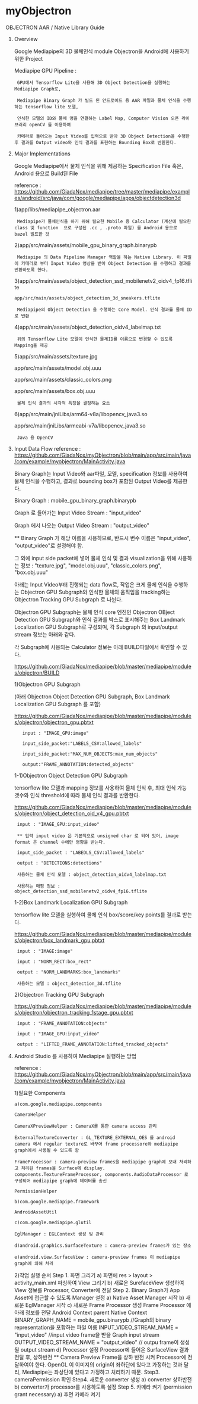 # myObjectron

OBJECTRON AAR / Native Library Guide

1. Overview

    Google Mediapipe의 3D 물체인식 module Objectron을 Android에 사용하기 위한 Project
  
    Mediapipe GPU Pipeline : 

        GPU에서 Tensorflow Lite을 사용해 3D Object Detection을 실행하는 Mediapipe Graph로,

        Mediapipe Binary Graph 가 빌드 된 안드로이드 용 AAR 파일과 물체 인식을 수행하는 tensorflow lite 모델, 

        인식한 모델의 ID와 물체 명을 연결하는 Label Map, Computer Vision 오픈 라이브러리 openCV 를 이용하여 

        카메라로 들어오는 Input Video를 입력으로 받아 3D Object Detection을 수행한 후 결과를 Output video와 인식 결과를 표현하는 Bounding Box로 반환한다.
    

2. Major Implementations

    Google Mediapipe에서 물체 인식을 위해 제공하는 Specification File 혹은, Android 용으로 Build된 File
    
    reference : https://github.com/GiadaNox/mediapipe/tree/master/mediapipe/examples/android/src/java/com/google/mediapipe/apps/objectdetection3d
    
    1)app/libs/mediapipe_objectron.aar
        
        Mediapipe가 물체인식을 하기 위해 필요한 Mobile 용 Calculator (계산에 필요한 class 및 function  으로 구성된 .cc , .proto 파일) 를 Android 용으로 bazel 빌드한 것
  
    2)app/src/main/assets/mobile_gpu_binary_graph.binarypb
        
        Mediapipe 의 Data Pipeline Manager 역할을 하는 Native Library. 이 파일이 카메라로 부터 Input Video 영상을 받아 Object Detection 을 수행하고 결과를 반환하도록 한다.
    
    3)app/src/main/assets/object_detection_ssd_mobilenetv2_oidv4_fp16.tflite
      
       app/src/main/assets/object_detection_3d_sneakers.tflite
     
        Mediapipe의 Object Detection 을 수행하는 Core Model. 인식 결과를 물체 ID로 반환
  
    4)app/src/main/assets/object_detection_oidv4_labelmap.txt
        
        위의 Tensorflow Lite 모델이 인식한 물체ID를 이름으로 변경할 수 있도록 Mapping을 제공
    
    5)app/src/main/assets/texture.jpg
      
      app/src/main/assets/model.obj.uuu
      
      app/src/main/assets/classic_colors.png
      
      app/src/main/assets/box.obj.uuu
      
        물체 인식 결과의 시각적 특징을 결정하는 요소
  
    6)app/src/main/jniLibs/arm64-v8a/libopencv_java3.so
      
      app/src/main/jniLibs/armeabi-v7a/libopencv_java3.so
        
        Java 용 OpenCV
    
3. Input Data Flow
    reference : https://github.com/GiadaNox/myObjectron/blob/main/app/src/main/java/com/example/myobjectron/MainActivity.java
  
    Binary Graph는 Input Video와 aar파일, 모델, specification 정보를 사용하여 물체 인식을 수행하고, 결과로 bounding box가 포함된 Output Video를 제공한다.
  
    Binary Graph : mobile_gpu_binary_graph.binarypb
  
    Graph 로 들어가는 Input Video Stream : "input_video"
    
    Graph 에서 나오는 Output Video Stream : "output_video"
  
    ** Binary Graph 가 해당 이름을 사용하므로, 반드시 변수 이름은 "input_video", "output_video"로 설정해야 함.
    
    그 외에 input side packet에 넣어 물체 인식 및 결과 visualization을 위해 사용하는 정보 : "texture.jpg", "model.obj.uuu", "classic_colors.png", "box.obj.uuu"

    아래는 Input Video부터 진행되는 data flow로, 작업은 크게 물체 인식을 수행하는 Objectron GPU Subgraph와 인식한 물체의 움직임을 tracking하는 Objectron Tracking GPU Subgraph 로 나뉜다. 
    
    Objectron GPU Subgraph는 물체 인식 core 엔진인 Objectron OBject Detection GPU Subgraph와 인식 결과를 박스로 표시해주는 Box Landmark Localization GPU Subgraph로 구성되며, 각 Subgraph 의 input/output stream 정보는 아래와 같다. 
  
    각 Subgraph에 사용되는 Calculator 정보는 아래 BUILD파일에서 확인할 수 있다. 
  
    https://github.com/GiadaNox/mediapipe/blob/master/mediapipe/modules/objectron/BUILD

    1)Objectron GPU Subgraph
      
      (아래 Objectron Object Detection GPU Subgraph, Box Landmark Localization GPU Subgraph 를 포함) 
      
      https://github.com/GiadaNox/mediapipe/blob/master/mediapipe/modules/objectron/objectron_gpu.pbtxt
      
          input : "IMAGE_GPU:image"

          input_side_packet:"LABELS_CSV:allowed_labels"

          input_side_packet:"MAX_NUM_OBJECTS:max_num_objects"

          output:"FRAME_ANNOTATION:detected_objects"

    1-1)Objectron Object Detection GPU Subgraph
    
    tensorflow lite 모델과 mapping 정보를 사용하여 물체 인식 후, 최대 인식 가능 갯수와 인식 threshold에 따라 물체 인식 결과를 반환한다. 
    
    https://github.com/GiadaNox/mediapipe/blob/master/mediapipe/modules/objectron/object_detection_oid_v4_gpu.pbtxt
    
        input : "IMAGE_GPU:input_video"

        ** 입력 input video 은 기본적으로 unsigned char 로 되어 있어, image format 은 channel 수에만 영향을 받는다.

        input_side_packet : "LABEDLS_CSV:allowed_labels"

        output : "DETECTIONS:detections"

        사용하는 물체 인식 모델 : object_detection_oidv4_labelmap.txt

        사용하는 매핑 정보 : object_detection_ssd_mobilenetv2_oidv4_fp16.tflite

    1-2)Box Landmark Localization GPU Subgraph
    
    tensorflow lite 모델을 실행하여 물체 인식 box/score/key points를 결과로 받는다.
    
    https://github.com/GiadaNox/mediapipe/blob/master/mediapipe/modules/objectron/box_landmark_gpu.pbtxt
    
        input : "IMAGE:image"

        input : "NORM_RECT:box_rect"

        output : "NORM_LANDMARKS:box_landmarks"

        사용하는 모델 : object_detection_3d.tflite

    2)Objectron Tracking GPU Subgraph
    
    https://github.com/GiadaNox/mediapipe/blob/master/mediapipe/modules/objectron/objectron_tracking_1stage_gpu.pbtxt
    
        input : "FRAME_ANNOTATION:objects"

        input : "IMAGE_GPU:input_video"

        output : "LIFTED_FRAME_ANNOTATION:lifted_tracked_objects"

 4. Android Studio 를 사용하여 Mediapipe 실행하는 방법

    reference : https://github.com/GiadaNox/myObjectron/blob/main/app/src/main/java/com/example/myobjectron/MainActivity.java
    
    1)필요한 Components
    
        a)com.google.mediapipe.components
        
        CameraHelper
        
        CameraXPreviewHelper : CameraX를 통한 camera access 관리
        
        ExternalTextureConverter : GL_TEXTURE_EXTERNAL_OES 를 android camera 에서 regular texture로 바꾸어 frame processore와 mediapipe graph에서 사용될 수 있도록 함
        
        FrameProcessor : camera-preview frames을 mediapipe graph에 보내 처리하고 처리된 frames을 Surface에 display. components.TextureFrameProcessor, components.AudioDataProcessor 로 구성되어 mediapipe graph에 데이터를 송신
        
        PermissionHelper
        
        b)com.google.mediapipe.framework
        
        AndroidAssetUtil
        
        c)com.google.mediapipe.glutil
        
        EglManager : EGLContext 생성 및 관리
        
        d)android.graphics.SurfaceTexture : camera-preview frames가 있는 장소
        
        e)android.view.SurfaceView : camera-preview frames 이 mediapipe graph에 의해 처리

    2)작업 실행 순서
      Step 1. 화면 그리기
        a) 화면에 res > layout > activity_main.xml 파싱하여 View 그리기
        b) 새로운 SurefaceView 생성하여 View 정보를 Processor, Converter에 전달
      Step 2. Binary Graph가 App Asset에 접근할 수 있도록 Manager 설정
        a) Native Asset Manager 시작
        b) 새로운 EglManager 시작
        c) 새로운 Frame Processor 생성
          Frame Processor 에 아래 정보를 전달
          Android Context
          parent Native Context
          BINARY_GRAPH_NAME = mobile_gpu.binarypb //Graph의 binary representation을 포함하는 파일 이름
          INPUT_VIDEO_STREAM_NAME = "input_video" //input video frame을 받을 Graph input stream 
          OUTPUT_VIDEO_STREAM_NAME = "output_video" // outpu frame이 생성될 output stream
          d) Processor 설정
          Processor에 들어온 SurfaceView 결과 전달 후, 상하반전
          ** Camera Preview Frame을 상하 반전 시켜 Processor에 전달하여야 한다.
          OpenGL 이 이미지의 origin이 좌하단에 있다고 가정하는 것과 달리, Mediapipe는 좌상단에 있다고 가정하고 처리하기 때문.
      Step3. cameraPermission 확인
      Step4. 새로운 converter 생성
        a) converter 상하반전
        b) converter가 processor를 사용하도록 설정
      Step 5. 카메라 켜기 (permission grant necessary)
        a) 후면 카메라 켜기
